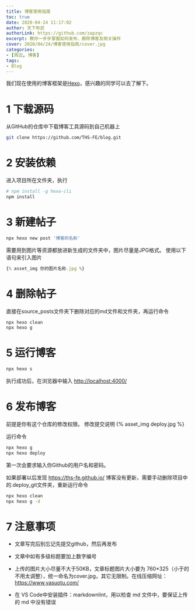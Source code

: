 ```yaml
---
title: 博客使用指南
toc: true
date: 2020-04-24 11:17:02
author: 天下布武
authorLink: https://github.com/zapzqc
excerpt: 教你一步步掌握如何发布、删除博客及相关操作
cover: 2020/04/24/博客使用指南/cover.jpg
categories:
- [周边, 博客]
tags: 
- Blog
---
```


我们现在使用的博客框架是[Hexo](https://hexo.io/zh-cn/)，感兴趣的同学可以去了解下。

# 1 下载源码

从GitHub的仓库中下载博客工具源码到自己机器上

```bash
git clone https://github.com/THS-FE/blog.git
```

# 2 安装依赖

进入项目所在文件夹，执行

```bash
# npm install -g hexo-cli
npm install
```

# 3 新建帖子

```bash
npx hexo new post '博客的名称'
```

需要用到图片等资源都放进新生成的文件夹中，图片尽量是JPG格式。
使用以下语句来引入图片

```javascript
{% asset_img 你的图片名称.jpg %}
```

# 4 删除帖子

直接在source\_posts文件夹下删除对应的md文件和文件夹，再运行命令

```bash
npx hexo clean
npx hexo g
```

# 5 运行博客

```bash
npx hexo s
```

执行成功后，在浏览器中输入 <http://localhost:4000/>

# 6 发布博客

前提是你有这个仓库的修改权限。
修改提交说明
{% asset_img deploy.jpg %}

运行命令

```bash
npx hexo g
npx hexo deploy
```

第一次会要求输入你Github的用户名和密码。

如果部署以后发现 <https://ths-fe.github.io/> 博客没有更新，需要手动删除项目中的.deploy_git文件夹，重新运行命令

```bash
npx hexo clean
npx hexo g -d
```

# 7 注意事项

- 文章写完后别忘记先提交github，然后再发布

- 文章中如有多级标题要加上数字编号

- 上传的图片大小尽量不大于50KB，文章标题图片大小要为 760*325（小于的不用太调整），统一命名为cover.jpg，其它无限制。在线压缩网址：<https://www.yasuotu.com/>

- 在 VS Code中安装插件：markdownlint，用以检查 md 文件中，要保证上传的 md 中没有错误
